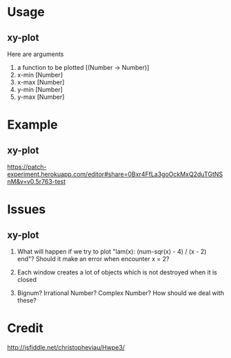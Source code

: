 Usage
=====

xy-plot
-------
Here are arguments

1. a function to be plotted [(Number -> Number)]
2. x-min [Number]
3. x-max [Number]
4. y-min [Number]
5. y-max [Number]

Example
=======

xy-plot
-------

https://patch-experiment.herokuapp.com/editor#share=0Bxr4FfLa3goOckMxQ2duTGtNSnM&v=v0.5r763-test

Issues
======

xy-plot
-------

1. What will happen if we try to plot "lam(x): (num-sqr(x) - 4) / (x - 2) end"?
Should it make an error when encounter x = 2?

2. Each window creates a lot of objects which is not destroyed when it is closed

3. Bignum? Irrational Number? Complex Number? How should we deal with these?

Credit
======

http://jsfiddle.net/christopheviau/Hwpe3/
